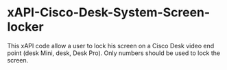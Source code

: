 # xAPI-Cisco-Desk-System-Screen-locker

This xAPI code allow a user to lock his screen on a  Cisco Desk video end point (desk Mini, desk, Desk Pro).
Only numbers should be used to lock the screen.
